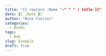 ```yaml
---
title: "{{ replace .Name "-" " " | title }}"
date: {{ .Date }}
author: "Nico Fiorini"
categories: 
  - Books
tags: 
  - Boh
slug: Example
draft: true
---
```


